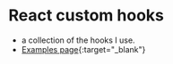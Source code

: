 # React custom hooks
- a collection of the hooks I use.
- [Examples page](https://dan-lucian.github.io/react-custom-hooks/){:target="_blank"}
